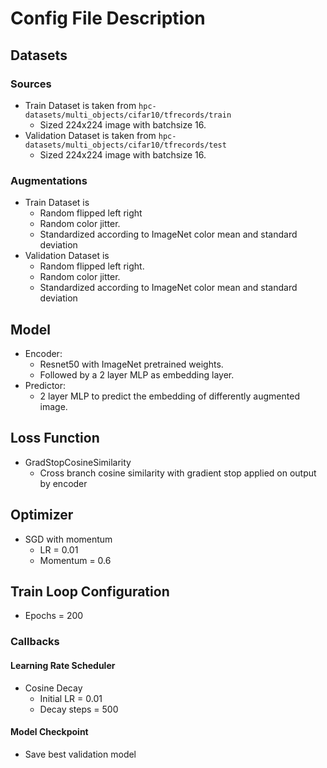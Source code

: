 # Config File Description
## Datasets
### Sources
- Train Dataset is taken from `hpc-datasets/multi_objects/cifar10/tfrecords/train`
  - Sized 224x224 image with batchsize 16.
- Validation Dataset is taken from `hpc-datasets/multi_objects/cifar10/tfrecords/test`
  - Sized 224x224 image with batchsize 16.
### Augmentations
- Train Dataset is 
  - Random flipped left right 
  - Random color jitter.
  - Standardized according to ImageNet color mean and standard deviation
- Validation Dataset is 
  - Random flipped left right.
  - Random color jitter.
  - Standardized according to ImageNet color mean and standard deviation
## Model
- Encoder:
  - Resnet50 with ImageNet pretrained weights. 
  - Followed by a 2 layer MLP as embedding layer.
- Predictor:
  - 2 layer MLP to predict the embedding of differently augmented image.
## Loss Function
- GradStopCosineSimilarity
  - Cross branch cosine similarity with gradient stop applied on output by encoder
## Optimizer
- SGD with momentum
  - LR = 0.01
  - Momentum = 0.6
## Train Loop Configuration
- Epochs = 200
### Callbacks
#### Learning Rate Scheduler
- Cosine Decay
  - Initial LR = 0.01
  - Decay steps = 500
#### Model Checkpoint
- Save best validation model